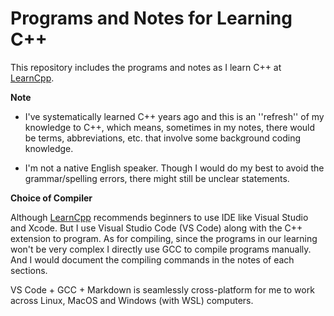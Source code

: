 # Programs and Notes for Learning C++

This repository includes the programs and notes as I learn C++ at [LearnCpp](https://www.learncpp.com/).

**Note**

- I've systematically learned C++ years ago and this is an ''refresh'' of my knowledge to C++, which means, sometimes in my notes, there would be terms, abbreviations, etc. that involve some background coding knowledge.

- I'm not a native English speaker. Though I would do my best to avoid the grammar/spelling errors, there might still be unclear statements.

**Choice of Compiler**

Although [LearnCpp](https://www.learncpp.com/) recommends beginners to use IDE like Visual Studio and Xcode. But I use Visual Studio Code (VS Code) along with the C++ extension to program. As for compiling, since the programs in our learning won't be very complex I directly use GCC to compile programs manually. And I would document the compiling commands in the notes of each sections.

VS Code + GCC + Markdown is seamlessly cross-platform for me to work across Linux, MacOS and Windows (with WSL) computers.
